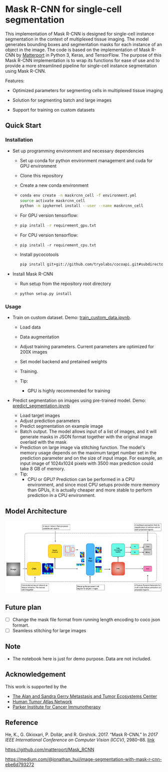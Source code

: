 # Mask R-CNN for single-cell segmentation 

This implementation of Mask R-CNN is designed for single-cell instance segmentation in the context of multiplexed tissue imaging. The model generates bounding boxes and segmentation masks for each instance of an object in the image. The code is based on the implementation of Mask R-CNN by [Matterport](https://github.com/matterport/Mask_RCNN) in Python 3, Keras, and TensorFlow. The purpose of this Mask R-CNN implementation is to wrap its functions for ease of use and to provide a more streamlined pipeline for single-cell instance segmentation using Mask R-CNN.

Features:

* Optimized parameters for segmenting cells in multiplexed tissue imaging  

* Solution for segmenting batch and large images

* Support for training on custom datasets 

  

## Quick Start

### Installation 

* Set up programming environment and necessary dependencies

  * Set up conda for python environment management and cuda for GPU environment

  * Clone this repository 

  * Create a new conda environment 

  * ```bash
    conda env create -n maskrcnn_cell -f environment.yml
    source activate maskrcnn_cell
    python -m ipykernel install --user --name maskrcnn_cell
    ```

  * For GPU version tensorflow:

  * ```bash
    pip install -r requirement_gpu.txt
    ```

  * For CPU version tensorflow:

  * ```
    pip install -r requirement_cpu.txt
    ```

  * Install pycocotools

    ```bash
    pip install git+git://github.com/tryolabs/cocoapi.git#subdirectory=PythonAPI
    ```

* Install Mask R-CNN 

  * Run setup from the repository root directory

  * ```bash
    python setup.py install
    ```

### Usage

* Train on custom dataset. Demo: [train_custom_data.ipynb](./notebook/1.Image_segmentation_train.ipynb). 

  * Load data

  * Data augmentation

  * Adjust training parameters. Current parameters are optimized for 200X images

  * Set model backend and pretained weights

  * Training. 

  * Tip:

    * GPU is highly recommended for training 

    

* Predict segmentation on images using pre-trained model. Demo: [predict_segmentation.ipynb](./notebook/2.Image_Segmentation_prediction.ipynb) 

  * Load target images
  * Adjust prediction parameters
  * Predict segmentation on example image
  * Batch output. The model allows input of a list of images, and it will generate masks in JSON format together with the original image overlaid with the mask
  * Prediction on large image via stitching function. The model's memory usage depends on the maximum target number set in the prediction parameter and on the size of input image. For example, an input image of 1024x1024 pixels with 3500 max prediction could take 8 GB of memory. 
  * Tip: 
    * CPU or GPU? Prediction can be performed in a CPU environment, and since most CPU setups provide more memory than GPUs, it is actually cheaper and more stable to perform prediction in a CPU environment. 



## Model Architecture



![img](./resource/figure/maskrcnn_framework.png)

## Future plan
- [ ] Change the mask file format from running length encoding to coco json formart.
- [ ] Seamless stitching for large images

## Note

* The notebook here is just for demo purpose. Data are not included.

## Acknowledgement 

This work is supported by the 
* [The Alan and Sandra Gerry Metastasis and Tumor Ecosystems Center](https://www.mskcc.org/research-programs/metastasis-research)
* [Human Tumor Atlas Network](https://www.cancer.gov/research/key-initiatives/moonshot-cancer-initiative/implementation/human-tumor-atlas)
* [Parker Institute for Cancer Immunotherapy](https://www.parkerici.org/)


## Reference

He, K., G. Gkioxari, P. Dollár, and R. Girshick. 2017. “Mask R-CNN.” In *2017 IEEE International Conference on Computer Vision (ICCV)*, 2980–88. [link](https://arxiv.org/abs/1703.06870)

https://github.com/matterport/Mask_RCNN 

https://medium.com/@jonathan_hui/image-segmentation-with-mask-r-cnn-ebe6d793272
